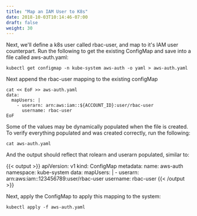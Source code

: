 ```yaml
---
title: "Map an IAM User to K8s"
date: 2018-10-03T10:14:46-07:00
draft: false
weight: 30
---
```


Next, we'll define a k8s user called rbac-user, and map to it's IAM user counterpart.  Run the following to get the existing ConfigMap and save into a file called aws-auth.yaml:
```
kubectl get configmap -n kube-system aws-auth -o yaml > aws-auth.yaml
```
Next append the rbac-user mapping to the existing configMap

```
cat << EoF >> aws-auth.yaml
data:
  mapUsers: |
    - userarn: arn:aws:iam::${ACCOUNT_ID}:user/rbac-user
      username: rbac-user
EoF
```

Some of the values may be dynamically populated when the file is created.  To verify everything populated and was created correctly, run the following:

```
cat aws-auth.yaml
```

And the output should reflect that rolearn and userarn populated, similar to:

{{< output >}}
apiVersion: v1
kind: ConfigMap
metadata:
  name: aws-auth
  namespace: kube-system
data:
  mapUsers: |
    - userarn: arn:aws:iam::123456789:user/rbac-user
      username: rbac-user
{{< /output >}}

Next, apply the ConfigMap to apply this mapping to the system:

```
kubectl apply -f aws-auth.yaml
```
